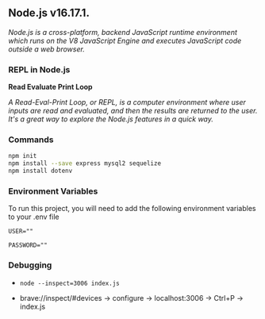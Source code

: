 ## Node.js v16.17.1.

_Node.js is a cross-platform, backend JavaScript runtime environment which runs on the V8 JavaScript Engine and executes JavaScript code outside a web browser._

### REPL in Node.js

**Read Evaluate Print Loop**

_A Read-Eval-Print Loop, or REPL, is a computer environment where user inputs are read and evaluated, and then the results are returned to the user. It's a great way to explore the Node.js features in a quick way._

### Commands

```bash
npm init
npm install --save express mysql2 sequelize
npm install dotenv
```

### Environment Variables

To run this project, you will need to add the following environment variables to your .env file

`USER=""`

`PASSWORD=""`

### Debugging

- `node --inspect=3006 index.js`

- brave://inspect/#devices -> configure -> localhost:3006 -> Ctrl+P -> index.js
